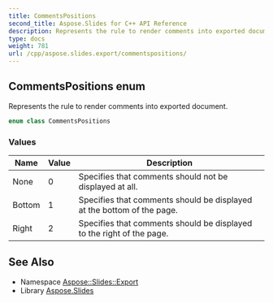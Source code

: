 ```yaml
---
title: CommentsPositions
second_title: Aspose.Slides for C++ API Reference
description: Represents the rule to render comments into exported document.
type: docs
weight: 781
url: /cpp/aspose.slides.export/commentspositions/
---
```

## CommentsPositions enum


Represents the rule to render comments into exported document.

```cpp
enum class CommentsPositions
```

### Values

| Name | Value | Description |
| --- | --- | --- |
| None | 0 | Specifies that comments should not be displayed at all. |
| Bottom | 1 | Specifies that comments should be displayed at the bottom of the page. |
| Right | 2 | Specifies that comments should be displayed to the right of the page. |

## See Also

* Namespace [Aspose::Slides::Export](../)
* Library [Aspose.Slides](../../)
